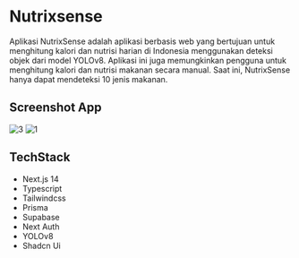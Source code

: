 # Nutrixsense

Aplikasi NutrixSense adalah aplikasi berbasis web yang bertujuan untuk menghitung kalori dan nutrisi harian di Indonesia menggunakan deteksi objek dari model YOLOv8. Aplikasi ini juga memungkinkan pengguna untuk menghitung kalori dan nutrisi makanan secara manual. Saat ini, NutrixSense hanya dapat mendeteksi 10 jenis makanan.

## Screenshot App

![3](https://github.com/user-attachments/assets/5e09b70e-19e9-4560-95b7-14ff4688eeb3)
![1](https://github.com/user-attachments/assets/ce5a0a8a-1271-4a48-9f52-12f2f621958f)


## TechStack
- Next.js 14
- Typescript
- Tailwindcss
- Prisma
- Supabase
- Next Auth
- YOLOv8
- Shadcn Ui

